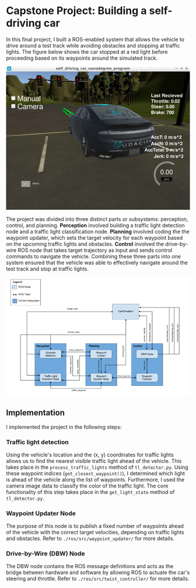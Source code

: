 # Capstone Project: Building a self-driving car
In this final project, I built a ROS-enabled system that allows the vehicle to drive around a test track while avoiding obstacles and stopping at traffic lights. The figure below shows the car stopped at a red light before proceeding based on its waypoints around the simulated track.

![image0](./car_on_track.png)

The project was divided into three distinct parts or subsystems: perception, control, and planning. **Perception** involved building a traffic light detection node and a traffic light classification node. **Planning** involved coding the the waypoint updater, which sets the target velocity for each waypoint based on the upcoming traffic lights and obstacles. **Control** involved the drive-by-wire ROS node that takes target trajectory as input and sends control commands to navigate the vehicle. Combining these three parts into one system ensured that the vehicle was able to effectively navigate around the test track and stop at traffic lights.

![image1](./capstone_overview.png)


## Implementation
I implemented the project in the following steps:

### Traffic light detection
Using the vehicle's location and the (x, y) coordinates for traffic lights allows us to find the nearest visible traffic light ahead of the vehicle. This takes place in the `process_traffic_lights` method of `tl_detector.py`. Using these waypoint indices (`get_closest_waypoint()`), I determined which light is ahead of the vehicle along the list of waypoints. Furthermore, I used the camera image data to classify the color of the traffic light. The core functionality of this step takes place in the `get_light_state` method of `tl_detector.py`.

### Waypoint Updater Node
The purpose of this node is to publish a fixed number of waypoints ahead of the vehicle with the correct target velocities, depending on traffic lights and obstacles. Refer to `./ros/src/waypoint_updater/` for more details.

### Drive-by-Wire (DBW) Node
The DBW node contains the ROS message definitions and acts as the bridge between hardware and software by allowing ROS to actuate the car's steering and throttle. Refer to `./ros/src/twist_controller/` for more details.


